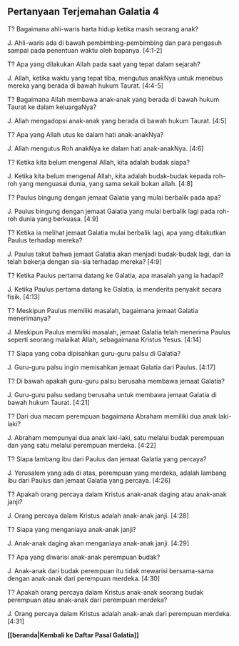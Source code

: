﻿## Pertanyaan Terjemahan Galatia 4 ##

T? Bagaimana ahli-waris harta hidup ketika masih seorang anak?

J. Ahli-waris ada di bawah pembimbing-pembimbing dan para pengasuh sampai pada penentuan waktu oleh bapanya. [4:1-2]

T? Apa yang dilakukan Allah pada saat yang tepat dalam sejarah?

J. Allah, ketika waktu yang tepat tiba, mengutus anakNya untuk menebus mereka yang berada di bawah hukum Taurat. [4:4-5]

T? Bagaimana Allah membawa anak-anak yang berada di bawah hukum Taurat ke dalam keluargaNya?

J. Allah mengadopsi anak-anak yang berada di bawah hukum Taurat. [4:5]

T? Apa yang Allah utus ke dalam hati anak-anakNya?

J. Allah mengutus Roh anakNya ke dalam hati anak-anakNya. [4:6]

T? Ketika kita belum mengenal Allah, kita adalah budak siapa?

J. Ketika kita belum mengenal Allah, kita adalah budak-budak kepada roh-roh yang menguasai dunia, yang sama sekali bukan allah. [4:8]

T? Paulus bingung dengan jemaat Galatia yang mulai berbalik pada apa?

J. Paulus bingung dengan jemaat Galatia yang mulai berbalik lagi pada roh-roh dunia yang berkuasa. [4:9]

T? Ketika ia melihat jemaat Galatia mulai berbalik lagi, apa yang ditakutkan Paulus terhadap mereka?

J. Paulus takut bahwa jemaat Galatia akan menjadi budak-budak lagi, dan ia telah bekerja dengan sia-sia terhadap mereka? [4:9]

T? Ketika Paulus pertama datang ke Galatia, apa masalah yang ia hadapi?

J. Ketika Paulus pertama datang ke Galatia, ia menderita penyakit secara fisik. [4:13]

T? Meskipun Paulus memiliki masalah, bagaimana jemaat Galatia menerimanya?

J. Meskipun Paulus memiliki masalah, jemaat Galatia telah menerima Paulus seperti seorang malaikat Allah, sebagaimana Kristus Yesus. [4:14]

T? Siapa yang coba dipisahkan guru-guru palsu di Galatia?

J. Guru-guru palsu ingin memisahkan jemaat Galatia dari Paulus. [4:17]

T? Di bawah apakah guru-guru palsu berusaha membawa  jemaat Galatia?

J. Guru-guru palsu sedang berusaha untuk membawa jemaat Galatia di bawah hukum Taurat. [4:21]

T? Dari dua macam perempuan bagaimana Abraham memiliki dua anak laki-laki?

J. Abraham mempunyai dua anak laki-laki, satu melalui budak perempuan dan yang satu melalui perempuan merdeka. [4:22]

T? Siapa lambang ibu dari Paulus dan jemaat Galatia yang percaya?

J. Yerusalem yang ada di atas, perempuan yang merdeka, adalah lambang ibu dari Paulus dan jemaat Galatia yang percaya. [4:26]

T? Apakah orang percaya dalam Kristus anak-anak daging atau anak-anak janji?

J. Orang percaya dalam Kristus adalah anak-anak janji. [4:28]

T? Siapa yang menganiaya anak-anak janji?

J. Anak-anak daging akan menganiaya anak-anak janji. [4:29]

T? Apa yang diwarisi anak-anak perempuan budak?

J. Anak-anak dari budak perempuan itu tidak mewarisi bersama-sama dengan anak-anak dari perempuan merdeka. [4:30]

T? Apakah orang percaya dalam Kristus anak-anak seorang budak perempuan atau anak-anak dari perempuan merdeka?

J. Orang percaya dalam Kristus adalah anak-anak dari perempuan merdeka. [4:31]

__[[beranda|Kembali ke Daftar Pasal Galatia]]__

